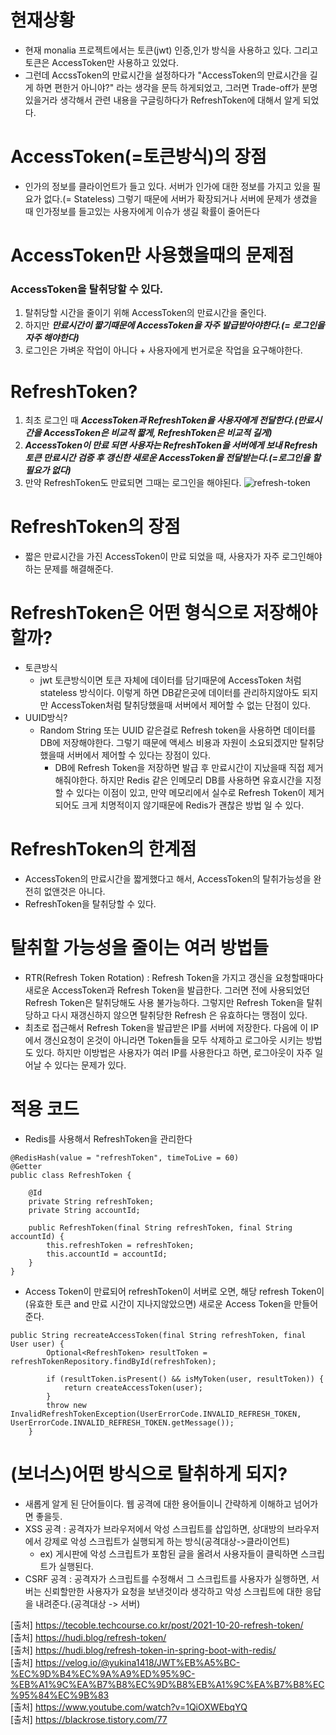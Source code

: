 # 현재상황
- 현재 monalia 프로젝트에서는 토큰(jwt) 인증,인가 방식을 사용하고 있다. 그리고 토큰은 AccessToken만 사용하고 있었다.
- 그런데 AccssToken의 만료시간을 설정하다가 "AccessToken의 만료시간을 길게 하면 편한거 아니야?" 라는 생각을 문득 하게되었고, 그러면 Trade-off가 분명 있을거라 생각해서 관련 내용을 구글링하다가 RefreshToken에 대해서 알게 되었다.

# AccessToken(=토큰방식)의 장점
- 인가의 정보를 클라이언트가 들고 있다. 서버가 인가에 대한 정보를 가지고 있을 필요가 없다.(= Stateless) 그렇기 때문에 서버가 확장되거나 서버에 문제가 생겼을 때 인가정보를 들고있는 사용자에게 이슈가 생길 확률이 줄어든다

# AccessToken만 사용했을때의 문제점
### AccessToken을 탈취당할 수 있다.
1. 탈취당할 시간을 줄이기 위해 AccessToken의 만료시간을 줄인다.
2. 하지만 ***만료시간이 짧기때문에 AccessToken을 자주 발급받아야한다.(= 로그인을 자주 해야한다)***
3. 로그인은 가벼운 작업이 아니다 + 사용자에게 번거로운 작업을 요구해야한다.

# RefreshToken?
1. 최초 로그인 때 ***AccessToken과 RefreshToken을 사용자에게 전달한다.(만료시간을 AccessToken은 비교적 짧게, RefreshToken은 비교적 길게)***
2. ***AccessToken이 만료 되면 사용자는 RefreshToken을 서버에게 보내 Refresh 토큰 만료시간 검증 후 갱신한 새로운 AccessToken을 전달받는다.(=로그인을 할 필요가 없다)***
3. 만약 RefreshToken도 만료되면 그때는 로그인을 해야된다.
![refresh-token](https://user-images.githubusercontent.com/22884224/221601387-95b523a2-713c-4418-b811-62a2a12df7f4.png)


# RefreshToken의 장점
- 짧은 만료시간을 가진 AccessToken이 만료 되었을 때, 사용자가 자주 로그인해야하는 문제를 해결해준다.

# RefreshToken은 어떤 형식으로 저장해야할까?
- 토큰방식
  - jwt 토큰방식이면 토큰 자체에 데이터를 담기때문에 AccessToken 처럼 stateless 방식이다. 이렇게 하면 DB같은곳에 데이터를 관리하지않아도 되지만 AccessToken처럼 탈취당했을때 서버에서 제어할 수 없는 단점이 있다.
- UUID방식?
  - Random String 또는 UUID 같은걸로 Refresh token을 사용하면 데이터를 DB에 저장해야한다. 그렇기 때문에 액세스 비용과 자원이 소요되겠지만 탈취당했을때 서버에서 제어할 수 있다는 장점이 있다. 
    - DB에 Refresh Token을 저장하면 발급 후 만료시간이 지났을때 직접 제거해줘야한다. 하지만 Redis 같은 인메모리 DB를 사용하면 유효시간을 지정할 수 있다는 이점이 있고, 만약 메모리에서 실수로 Refresh Token이 제거되어도 크게 치명적이지 않기때문에 Redis가 괜찮은 방법 일 수 있다.  

# RefreshToken의 한계점
- AccessToken의 만료시간을 짧게했다고 해서, AccessToken의 탈취가능성을 완전히 없앤것은 아니다.
- RefreshToken을 탈취당할 수 있다.

# 탈취할 가능성을 줄이는 여러 방법들
- RTR(Refresh Token Rotation) : Refresh Token을 가지고 갱신을 요청할때마다 새로운 AccessToken과 Refresh Token을 발급한다. 그러면 전에 사용되었던 Refresh Token은 탈취당해도 사용 불가능하다. 그렇지만 Refresh Token을 탈취당하고 다시 재갱신하지 않으면 탈취당한 Refresh 은 유효하다는 맹점이 있다.
- 최초로 접근해서 Refresh Token을 발급받은 IP를 서버에 저장한다. 다음에 이 IP에서 갱신요청이 온것이 아니라면 Token들을 모두 삭제하고 로그아웃 시키는 방법도 있다. 하지만 이방법은 사용자가 여러 IP를 사용한다고 하면, 로그아웃이 자주 일어날 수 있다는 문제가 있다.

# 적용 코드
- Redis를 사용해서 RefreshToken을 관리한다
```
@RedisHash(value = "refreshToken", timeToLive = 60)
@Getter
public class RefreshToken {

    @Id
    private String refreshToken;
    private String accountId;

    public RefreshToken(final String refreshToken, final String accountId) {
        this.refreshToken = refreshToken;
        this.accountId = accountId;
    }
}
```

- Access Token이 만료되어 refreshToken이 서버로 오면, 해당 refresh Token이 (유효한 토큰 and 만료 시간이 지나지않았으면) 새로운 Access Token을 만들어준다.
```
public String recreateAccessToken(final String refreshToken, final User user) {
        Optional<RefreshToken> resultToken = refreshTokenRepository.findById(refreshToken);

        if (resultToken.isPresent() && isMyToken(user, resultToken)) {
            return createAccessToken(user);
        }
        throw new InvalidRefreshTokenException(UserErrorCode.INVALID_REFRESH_TOKEN, UserErrorCode.INVALID_REFRESH_TOKEN.getMessage());
    }
```



# (보너스)어떤 방식으로 탈취하게 되지?
- 새롭게 알게 된 단어들이다. 웹 공격에 대한 용어들이니 간략하게 이해하고 넘어가면 좋을듯.
- XSS 공격 : 공격자가 브라우저에서 악성 스크립트를 삽입하면, 상대방의 브라우저에서 강제로 악성 스크립트가 실행되게 하는 방식(공격대상->클라이언트)
  - ex) 게시판에 악성 스크립트가 포함된 글을 올려서 사용자들이 클릭하면 스크립트가 실행된다.
- CSRF 공격 : 공격자가 스크립트를 수정해서 그 스크립트를 사용자가 실행하면, 서버는 신뢰할만한 사용자가 요청을 보낸것이라 생각하고 악성 스크립트에 대한 응답을 내려준다.(공격대상 -> 서버) 

[출처] https://tecoble.techcourse.co.kr/post/2021-10-20-refresh-token/     
[출처] https://hudi.blog/refresh-token/    
[출처] https://hudi.blog/refresh-token-in-spring-boot-with-redis/    
[출처] https://velog.io/@yukina1418/JWT%EB%A5%BC-%EC%9D%B4%EC%9A%A9%ED%95%9C-%EB%A1%9C%EA%B7%B8%EC%9D%B8%EB%A1%9C%EA%B7%B8%EC%95%84%EC%9B%83    
[출처] https://www.youtube.com/watch?v=1QiOXWEbqYQ   
[출처] https://blackrose.tistory.com/77
